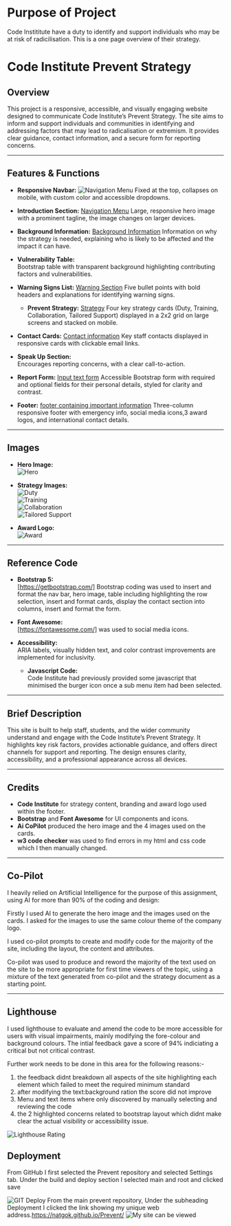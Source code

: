 # Purpose of Project
Code Instititute have a duty to identify and support individuals who may be at risk of radicilisation.  This is a one page overview of their strategy.

# Code Institute Prevent Strategy

## Overview

This project is a responsive, accessible, and visually engaging website designed to communicate Code Institute’s Prevent Strategy. The site aims to inform and support individuals and communities in identifying and addressing factors that may lead to radicalisation or extremism. It provides clear guidance, contact information, and a secure form for reporting concerns.

---

## Features & Functions

- **Responsive Navbar:**  ![Navigation Menu](assets/images/nav.png)
  Fixed at the top, collapses on mobile, with custom color and accessible dropdowns.


- **Introduction Section:**  [Navigation Menu](assets/images/landhero.png)
  Large, responsive hero image with a prominent tagline, the image changes on larger devices.

- **Background Information:**  [Background Information](assets/images/landbg.png)
  Information on why the strategy is needed, explaining who is likely to be affected and the impact it can have. 

- **Vulnerability Table:**  
  Bootstrap table with transparent background highlighting contributing factors and vulnerabilities.
  
- **Warning Signs List:**  [Warning Section](assets/images/landwarning.png)
  Five bullet points with bold headers and explanations for identifying warning signs.
  
  - **Prevent Strategy:**  [Strategy](assets/images/landduty.png)
  Four key strategy cards (Duty, Training, Collaboration, Tailored Support) displayed in a 2x2 grid on large screens and stacked on mobile.

- **Contact Cards:**  [Contact information](assets/images/landspeak.png)
  Key staff contacts displayed in responsive cards with clickable email links.

- **Speak Up Section:**  
  Encourages reporting concerns, with a clear call-to-action.

- **Report Form:**  [Input text form](assets/images/landform.png)
  Accessible Bootstrap form with required and optional fields for their personal details, styled for clarity and contrast.

- **Footer:**  [footer containing important information](assets/images/landfooter.png)
  Three-column responsive footer with emergency info, social media icons,3 award logos, and international contact details.

---

## Images

- **Hero Image:**  
  ![Hero](assets/images/hero.webp)

- **Strategy Images:**  
  ![Duty](assets/images/duty.png)  
  ![Training](assets/images/training.png)  
  ![Collaboration](assets/images/collaboration.png)  
  ![Tailored Support](assets/images/bespoke.png)

- **Award Logo:**  
  ![Award](assets/images/award.webp)

---

## Reference Code

- **Bootstrap 5:**  
  [https://getbootstrap.com/] Bootstrap coding was used to insert and format the nav bar, hero image, table including highlighting the row selection, insert and format cards, display the contact section into columns, insert and format the form.

- **Font Awesome:**  
  [https://fontawesome.com/] was used to social media icons.

- **Accessibility:**  
  ARIA labels, visually hidden text, and color contrast improvements are implemented for inclusivity.
  
  - **Javascript Code:**  
  Code Institute had previously provided some javascript that minimised the burger icon once a sub menu item had been selected.
 
 
---

## Brief Description

This site is built to help staff, students, and the wider community understand and engage with the Code Institute’s Prevent Strategy. It highlights key risk factors, provides actionable guidance, and offers direct channels for support and reporting. The design ensures clarity, accessibility, and a professional appearance across all devices.

---

## Credits

- **Code Institute** for strategy content, branding and award logo used within the footer.
- **Bootstrap** and **Font Awesome** for UI components and icons.
- **Ai CoPilot** produced the hero image and the 4 images used on the cards.
- **w3 code checker** was used to find errors in my html and css code which I then manually changed.

---

## Co-Pilot

I heavily relied on Artificial Intelligence for the purpose of this assignment, using AI for more than 90% of the coding and design:

Firstly I used AI to generate the hero image and the images used on the cards.  I asked for the images to use the same colour theme of the company logo.

I used co-pilot prompts to create and modify code for the majority of the site, including the layout, the content and attributes.

Co-pilot was used to produce and reword the majority of the text used on the site to be more appropriate for first time viewers of the topic, using a mixture of the text generated from co-pilot and the strategy document as a starting point.

---

## Lighthouse

 I used lighthouse to evaluate and amend the code to be more accessible for users with visual impairments, mainly modifying the fore-colour and background colours.  The intial feedback gave a score of 94% indiciating a critical but not critical contrast.  

 Further work needs to be done in this area for the following reasons:-
 1) the feedback didnt breakdown all aspects of the site highlighting each element which failed to meet the required minimum standard
 2) after modifying the text:background ration the score did not improve
 3) Menu and text items where only discovered by manually selecting and reviewing the code
 4) the 2 highlighted concerns related to bootstrap layout which didnt make clear the actual visibility or accessibility issue.

![Lighthouse Rating](assets/images/rating.png)


## Deployment
From GitHub I first selected the Prevent repository and selected Settings tab.
Under the build and deploy section I selected main and root and clicked save

![GIT Deploy](assets/images/buildanddeploy.png)
From the main prevent repository, Under the subheading Deployment I clicked the link 
showing my unique web address.https://natgok.github.io/Prevent/
![My site can be viewed](assets/images/mysite.png)



